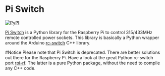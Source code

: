 # Pi Switch

[![PyPI](https://img.shields.io/pypi/v/pi_switch.svg)]()

[Pi Switch](https://pypi.python.org/pypi/pi_switch/) is a Python library
for the Raspberry Pi to control 315/433MHz remote controlled power sockets.
This library is basically a Python wrapper around the Arduino [rc-switch](http://code.google.com/p/rc-switch/) C++ library.

#Notice
Please note that Pi Switch is deprecated.
There are better solutions out there for the Raspberry Pi.
Have a look at the great Python rc-switch port [rpi-rf](https://github.com/milaq/rpi-rf).
The latter is a pure Python package, without the need to compile any C++ code.

